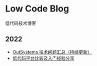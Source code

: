 # Low Code Blog
低代码技术博客

## 2022
- [OutSystems 技术问题汇总（持续更新）](outsystems-issues/)
- [低代码平台比较及入门经验分享](platform-comparison/)
